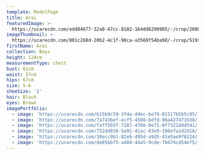 ```yaml
---
template: ModelPage
title: Arai
featuredImage: >-
  https://ucarecdn.com/edd84677-32a0-47cc-8102-164dd6290985/-/crop/2000x956/0,292/-/preview/
imageThumbnail: >-
  https://ucarecdn.com/801c268d-20b2-4c1f-98ca-a3569f54ba98/-/crop/519x756/650,599/-/preview/
firstName: Arai
collection: Boys
height: 124cm
measurementType: chest
bust: 61cm
waist: 57cm
hips: 67cm
size: 5-6
shoeSize: '2'
hair: Black
eyes: Brown
imagePortfolio:
  - image: 'https://ucarecdn.com/b15b9c59-3f4e-4dec-be79-01517b5b5c95/'
  - image: 'https://ucarecdn.com/7a743bef-ecf5-4508-bdfd-96a427471938/'
  - image: 'https://ucarecdn.com/faff503f-7287-470e-8e71-0f7322d4d541/'
  - image: 'https://ucarecdn.com/752dd836-5e91-41ac-83e9-106efa1d2d18/'
  - image: 'https://ucarecdn.com/30ecc9b1-82eb-495d-a9d5-41e5ae9f8224/'
  - image: 'https://ucarecdn.com/de85bb75-a488-44a5-9cde-7b674cd54ef5/'
---
```



